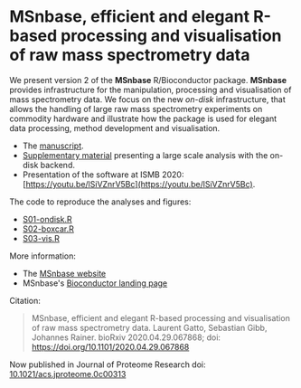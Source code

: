 # MSnbase, efficient and elegant R-based processing and visualisation of raw mass spectrometry data

We present version 2 of the **MSnbase** R/Bioconductor
package. **MSnbase** provides infrastructure for the manipulation,
processing and visualisation of mass spectrometry data. We focus on
the new *on-disk* infrastructure, that allows the handling of large
raw mass spectrometry experiments on commodity hardware and illustrate
how the package is used for elegant data processing, method
development and visualisation.

- The [manuscript](https://github.com/lgatto/2020-msnbase-v2/raw/master/msnbase2.pdf).
- [Supplementary material](https://github.com/lgatto/2020-msnbase-v2/raw/master/large_experiment_processing.pdf) presenting a large scale analysis with the on-disk backend.
- Presentation of the software at ISMB 2020: [https://youtu.be/lSiVZnrV5Bc](https://youtu.be/lSiVZnrV5Bc).

The code to reproduce the analyses and figures:

- [S01-ondisk.R](https://github.com/lgatto/2020-msnbase-v2/blob/master/S01-ondisk.R)
- [S02-boxcar.R](https://github.com/lgatto/2020-msnbase-v2/blob/master/S02-boxcar.R)
- [S03-vis.R](https://github.com/lgatto/2020-msnbase-v2/blob/master/S03-vis.R)


More information:
- The [MSnbase website](http://lgatto.github.io/MSnbase/)
- MSnbase's [Bioconductor landing page](http://bioconductor.org/packages/release/bioc/html/MSnbase.html)

Citation:

> MSnbase, efficient and elegant R-based processing and visualisation of raw mass spectrometry data. Laurent Gatto, Sebastian Gibb, Johannes Rainer. bioRxiv 2020.04.29.067868; doi: https://doi.org/10.1101/2020.04.29.067868

Now published in Journal of Proteome Research doi: [10.1021/acs.jproteome.0c00313](http://dx.doi.org/10.1021/acs.jproteome.0c00313)
